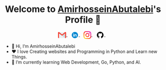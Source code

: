 <p align="center">
  <h1 align="center">Welcome to <a href="https://github.com/AmirhosseinAbutalebi">AmirhosseinAbutalebi</a>'s Profile 👋</h1>
</p>

<p align="center">
  <a href="mailto:abutalebiamir78@gmail.com" >
    <img align="center" alt="AmirhosseinAbutalebi | Gmail" width="26px" src="https://github.com/SatYu26/SatYu26/blob/master/Assets/Gmail.svg" />
  </a> &nbsp;&nbsp;
  
  <a href="https://www.linkedin.com/in/" target="_blank">
    <img align="center" alt="AmirhosseinAbutalebi | Linkedin" width="24px" src="https://github.com/AmirhosseinAbutalebi/AmirhosseinAbutalebi/blob/main/linkedin-circled.gif" />
  </a> &nbsp;&nbsp;
  
  <a href="https://www.instagram.com/" target="_blank">
    <img align="center" alt="AmirhosseinAbutalebi | Instagram" width="24px" src="https://github.com/SatYu26/SatYu26/blob/master/Assets/Instagram.svg" />
  </a> &nbsp;&nbsp;
  
  <a href="https://github.com/AmirhosseinAbutalebi" target="_blank">
    <img align="center" alt="AmirhosseinAbutalebi | GitHub" width="26px" src="https://github.com/AmirhosseinAbutalebi/AmirhosseinAbutalebi/blob/main/github-128.png" />
  </a> &nbsp;&nbsp;
</p> 

<ul>
  <li>👋 Hi, I’m AmirhosseinAbutalebi</li>
  <li>❤️ I love Creating websites and Programming in Python and Learn new Things.</li>
  <li>🌱 I’m currently learning Web Development, Go, Python, and AI.</li>
</ul>



<!--
**AmirhosseinAbutalebi/AmirhosseinAbutalebi** is a ✨ _special_ ✨ repository because its `README.md` (this file) appears on your GitHub profile.

Here are some ideas to get you started:

- 🔭 I’m currently working on ...
- 🌱 I’m currently learning ...
- 👯 I’m looking to collaborate on ...
- 🤔 I’m looking for help with ...
- 💬 Ask me about ...
- 📫 How to reach me: ...
- 😄 Pronouns: ...
- ⚡ Fun fact: ...
-->
